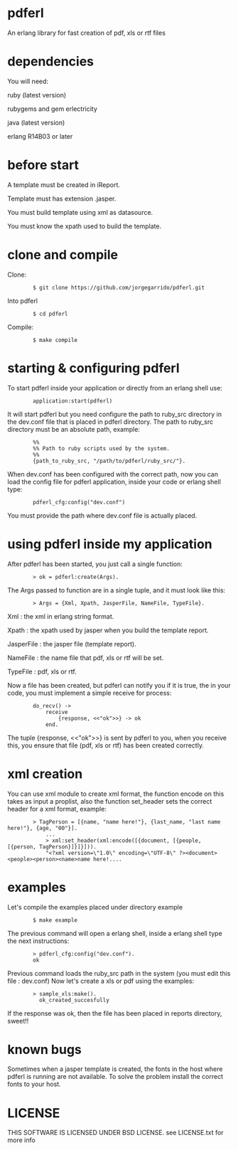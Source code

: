 pdferl
======

An erlang library for fast creation of pdf, xls or rtf files

dependencies
======

You will need:

ruby (latest version)

rubygems and gem erlectricity

java (latest version)

erlang R14B03 or later

before start
======

A template must be created in iReport. 

Template must has extension .jasper.

You must build template using xml as datasource.

You must know the xpath used to build the template.

clone and compile
======

Clone:

			$ git clone https://github.com/jorgegarrido/pdferl.git
			
Into pdferl

			$ cd pdferl
			
Compile:

			$ make compile

starting & configuring pdferl
======

To start pdferl inside your application or directly from an erlang shell use:

			application:start(pdferl)
			
It will start pdferl but you need configure the path to ruby_src directory in the dev.conf
file that is placed in pdferl directory.
The path to ruby_src directory must be an absolute path, example:

			%%
			%% Path to ruby scripts used by the system.
			%%
			{path_to_ruby_src, "/path/to/pdferl/ruby_src/"}.

When dev.conf has been configured with the correct path, now you can load the config file for
pdferl application, inside your code or erlang shell type:

			pdferl_cfg:config("dev.conf")

You must provide the path where dev.conf file is actually placed.

using pdferl inside my application
======

After pdferl has been started, you just call a single function:
	
			> ok = pdferl:create(Args).

The Args passed to function are in a single tuple, and it must look like this:

			> Args = {Xml, Xpath, JasperFile, NameFile, TypeFile}.
			
Xml : the xml in erlang string format.

Xpath : the xpath used by jasper when you build the template report.

JasperFile : the jasper file (template report).

NameFile : the name file that pdf, xls or rtf will be set.

TypeFile : pdf, xls or rtf.

Now a file has been created, but pdferl can notify you if it is true, the in your code,
you must implement a simple receive for process:

			do_recv() ->
			    receive
        			{response, <<"ok">>} -> ok
    			end.
    			
The tuple {response, <<"ok">>} is sent by pdferl to you, when you receive this, you ensure that file
(pdf, xls or rtf) has been created correctly.

xml creation
======

You can use xml module to create xml format, the function encode on this takes as input a proplist,
also the function set_header sets the  correct header for a xml format, example:

			> TagPerson = [{name, "name here!"}, {last_name, "last name here!"}, {age, "00"}].
    			...
    			> xml:set_header(xml:encode([{document, [{people, [{person, TagPerson}]}]}])).
    			"<?xml version=\"1.0\" encoding=\"UTF-8\" ?><document><people><person><name>name here!....

examples
======

Let's compile the examples placed under directory example

			$ make example
			
The previous command will open a erlang shell, inside a erlang shell type the next instructions:

			> pdferl_cfg:config("dev.conf").
			ok
			
Previous command loads the ruby_src path in the system (you must edit this file : dev.conf)
Now let's create a xls or pdf using the examples:

			> sample_xls:make().
			  ok_created_succesfully
	
If the response was ok, then the file has been placed in reports directory, sweet!!

known bugs
======

Sometimes when a jasper template is created, the fonts in the host where pdferl is running are not available.
To solve the problem install the correct fonts to your host.

LICENSE
======

THIS SOFTWARE IS LICENSED UNDER BSD LICENSE. see LICENSE.txt for more info
